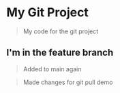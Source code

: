 # My Git Project

> My code for the git project

## I'm in the feature branch

> Added to main again

> Made changes for git pull demo

